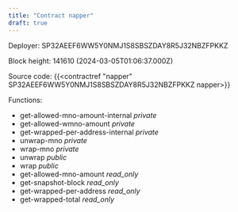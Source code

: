 ```yaml
---
title: "Contract napper"
draft: true
---
```

Deployer: SP32AEEF6WW5Y0NMJ1S8SBSZDAY8R5J32NBZFPKKZ


 



Block height: 141610 (2024-03-05T01:06:37.000Z)

Source code: {{<contractref "napper" SP32AEEF6WW5Y0NMJ1S8SBSZDAY8R5J32NBZFPKKZ napper>}}

Functions:

* get-allowed-mno-amount-internal _private_
* get-allowed-wmno-amount _private_
* get-wrapped-per-address-internal _private_
* unwrap-mno _private_
* wrap-mno _private_
* unwrap _public_
* wrap _public_
* get-allowed-mno-amount _read_only_
* get-snapshot-block _read_only_
* get-wrapped-per-address _read_only_
* get-wrapped-total _read_only_
